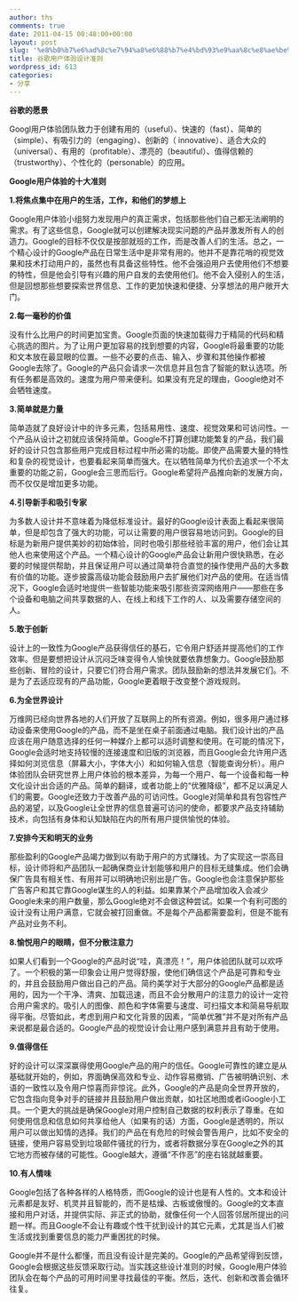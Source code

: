 ```yaml
---
author: ths
comments: true
date: 2011-04-15 00:48:00+00:00
layout: post
slug: '%e8%b0%b7%e6%ad%8c%e7%94%a8%e6%88%b7%e4%bd%93%e9%aa%8c%e8%ae%be%e8%ae%a1%e5%87%86%e5%88%99'
title: 谷歌用户体验设计准则
wordpress_id: 613
categories:
- 分享
---
```


**谷歌的愿景**  





Googl用户体验团队致力于创建有用的（useful）、快速的（fast）、简单的（simple）、有吸引力的（engaging）、创新的（ innovative）、适合大众的（universal）、有用的（profitable）、漂亮的（beautiful）、值得信赖的（trustworthy）、个性化的（personable）的应用。  





**Google用户体验的十大准则**  





**1.将焦点集中在用户的生活，工作，和他们的梦想上**  





Google用户体验小组努力发现用户的真正需求，包括那些他们自己都无法阐明的需求。有了这些信息，Google就可以创建解决现实问题的产品并激发所有人的创造力。Google的目标不仅仅是按部就班的工作，而是改善人们的生活。总之，一个精心设计的Google产品在日常生活中是非常有用的。他并不是靠花哨的视觉效果和技术打动用户的，虽然也有具备这些特性。他不会强迫用户去使用他们不想要的特性，但是他会引导有兴趣的用户自发的去使用他们。他不会入侵别人的生活，但是回想那些想要探索世界信息、工作的更加快速和便捷、分享想法的用户敞开大门。  





**2.每一毫秒的价值**  





没有什么比用户的时间更加宝贵。Google页面的快速加载得力于精简的代码和精心挑选的图片。为了让用户更加容易的找到想要的内容，Google将最重要的功能和文本放在最显眼的位置。一些不必要的点击、输入、步骤和其他操作都被Google去除了。Google的产品只会请求一次信息并且包含了智能的默认选项。所有任务都是高效的。速度为用户带来便利。如果没有充足的理由，Google绝对不会牺牲速度。  





**3.简单就是力量**  





简单造就了良好设计中的许多元素，包括易用性、速度、视觉效果和可访问性。一个产品从设计之初就应该保持简单。Google不打算创建功能繁复的产品，我们最好的设计只包含那些用户完成目标过程中所必需的功能。即使产品需要大量的特性和复杂的视觉设计，也要看起来简单而强大。在以牺牲简单为代价去追求一个不太重要的功能之前，Google会三思而后行。Google希望将产品推向新的发展方向，而不仅仅是增加更多功能。  





**4.引导新手和吸引专家**  





为多数人设计并不意味着为降低标准设计。最好的Google设计表面上看起来很简单，但是却包含了强大的功能，可以让需要的用户很容易地访问到。Google的目标是为新用户提供美妙的初始体验，同时也吸引那些经验丰富的用户，他们会让其他人也来使用这个产品。一个精心设计的Google产品会让新用户很快熟悉，在必要的时候提供帮助，并且保证用户可以通过简单符合直觉的操作使用产品的大多数有价值的功能。逐步披露高级功能会鼓励用户去扩展他们对产品的使用。在适当情况下，Google会适时地提供一些智能功能来吸引那些资深网络用户——那些在多个设备和电脑之间共享数据的人、在线上和线下工作的人、以及需要存储空间的人。  





**5.敢于创新**  





设计上的一致性为Google产品获得信任的基石，它令用户舒适并提高他们的工作效率。但是要想把设计从沉闷乏味变得令人愉快就要依靠想象力。Google鼓励那些创新、冒险的设计，只要它们符合用户需求。团队鼓励新的想法并发展它们。不是为了去适应现有的产品功能，Google更着眼于改变整个游戏规则。  





**6.为全世界设计**  





万维网已经向世界各地的人们开放了互联网上的所有资源。例如，很多用户通过移动设备来使用Google的产品，而不是坐在桌子前面通过电脑。我们设计出的产品应该在用户随意选择的任何一种媒介上都可以适时调整和使用。在可能的情况下，Google会适时地支持较慢的连接速度和旧版的浏览器，而且Google会允许用户选择如何浏览信息（屏幕大小，字体大小）和如何输入信息（智能查询分析）。用户体验团队会研究世界上用户体验的根本差异，为每一个用户、每一个设备和每一种文化设计出合适的产品。简单的翻译，或者功能上的“优雅降级”，都不足以满足人们的需要。Google还致力于改善产品的可访问性。Google对简单和具有包容性产品的渴望，以及Google让全世界的信息普遍可访问的使命，都要求产品支持辅助技术，向包括有身体和认知缺陷在内的所有用户提供愉悦的体验。  





**7.安排今天和明天的业务**  





那些盈利的Google产品竭力做到以有助于用户的方式赚钱。为了实现这一崇高目标，设计师将和产品团队一起确保商业计划能够和用户的目标无缝集成。他们会确保广告具有相关性、有用并可以明确地识别出是广告。Google也会注意保护那些广告客户和其它靠Google谋生的人的利益。如果靠某个产品增加收入会减少Google未来的用户数量，那么Google绝对不会做这种尝试。如果一个有利可图的设计没有让用户满意，它就会被打回重做。不是每个产品都需要盈利，但是不能有产品对业务不利。  





**8.愉悦用户的眼睛，但不分散注意力**  





如果人们看到一个Google的产品时说“哇，真漂亮！”，用户体验团队就可以欢呼了。一个积极的第一印象会让用户觉得舒服，使他们确信这个产品是可靠和专业的，并且会鼓励用户做出自己的产品。简约美学对于大部分的Google产品都是适用的，因为一个干净、清爽、加载迅速，而且不会分散用户的注意力的设计一定符合用户需求的。吸引人的图像、颜色和字体需要与速度、可扫描文本和简易导航取得平衡。尽管如此，考虑到用户和文化背景的因素，“简单优雅”并不是对所有产品来说都是最合适的。Google产品的视觉设计会让用户感到满意并且有助于使用。  





**9.值得信任**  





好的设计可以深深赢得使用Google产品的用户的信任。Google可靠性的建立是从基础就开始的，例如，界面确保高效和专业、动作容易撤销、广告被明确识别、术语的一致性以及令用户惊喜而非惊诧。此外，Google的产品是向全世界开放的，它包含指向竞争对手的链接并且鼓励用户做出贡献，如社区地图或者iGoogle小工具。一个更大的挑战是确保Google对用户控制自己数据的权利表示了尊重。在如何使用信息和信息如何共享给他人（如果有的话）方面，Google是透明的，所以用户可以做出知情的选择。我们的产品在有危险的时候会警告用户，比如不安全的链接，使用户容易受到垃圾邮件骚扰的行为，或者将数据分享在Google之外的其它地方而被存储的可能性。Google越大，遵循“不作恶”的座右铭就越重要。  





**10.有人情味**  





Google包括了各种各样的人格特质，而Google的设计也是有人性的。文本和设计元素都是友好、机灵并且智能的，而不是枯燥、古板或傲慢的。Google的文本直接和用户对话，并提供实际、非正式的协助，就像任何一个人回答邻居所提出的问题一样。而且Google不会让有趣或个性干扰到设计的其它元素，尤其是当人们被生活或找到重要信息的能力严重困扰的时候。  





Google并不是什么都懂，而且没有设计是完美的。Google的产品希望得到反馈，Google会根据这些反馈采取行动。当实践这些设计准则的时候，Google用户体验团队会在每个产品的可用时间里寻找最佳的平衡。然后，迭代、创新和改善会循环往复。



